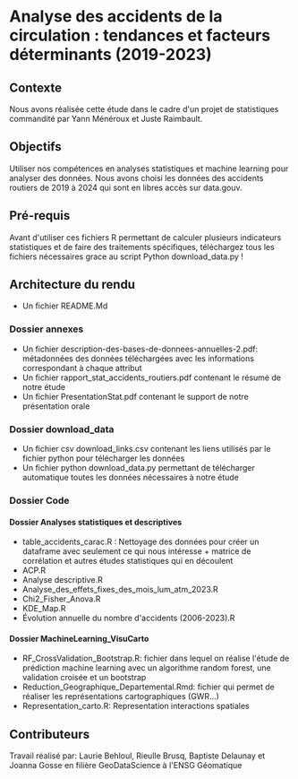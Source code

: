 # Analyse des accidents de la circulation : tendances et facteurs déterminants (2019-2023)

## Contexte
Nous avons réalisée cette étude dans le cadre d'un projet de statistiques commandité par Yann Ménéroux et Juste Raimbault.

## Objectifs
Utiliser nos compétences en analyses statistiques et machine learning pour analyser des données. Nous avons choisi les données des accidents routiers de 2019 à 2024 qui sont en libres accès sur data.gouv.

## Pré-requis
Avant d'utiliser ces fichiers R permettant de calculer plusieurs indicateurs statistiques et de faire des traitements spécifiques, téléchargez tous les fichiers nécessaires grace au script Python download_data.py !


## Architecture du rendu

- Un fichier README.Md
  
### Dossier annexes
- Un fichier description-des-bases-de-donnees-annuelles-2.pdf: métadonnées des données téléchargées avec les informations correspondant à chaque attribut
- Un fichier rapport_stat_accidents_routiers.pdf contenant le résumé de notre étude
- Un fichier PresentationStat.pdf contenant le support de notre présentation orale

### Dossier download_data
- Un fichier csv download_links.csv contenant les liens utilisés par le fichier python pour télécharger les données
- Un fichier python download_data.py permettant de télécharger automatique toutes les données nécessaires à notre étude

### Dossier Code

#### Dossier Analyses statistiques et descriptives
- table_accidents_carac.R : Nettoyage des données pour créer un dataframe avec seulement ce qui nous intéresse + matrice de corrélation et autres études statistiques qui en découlent
- ACP.R
- Analyse descriptive.R
- Analyse_des_effets_fixes_des_mois_lum_atm_2023.R
- Chi2_Fisher_Anova.R
- KDE_Map.R
- Évolution annuelle du nombre d'accidents (2006-2023).R
  
#### Dossier MachineLearning_VisuCarto
- RF_CrossValidation_Bootstrap.R: fichier dans lequel on réalise l'étude de prédiction machine learning avec un algorithme random forest, une validation croisée et un bootstrap
- Reduction_Geographique_Departemental.Rmd: fichier qui permet de réaliser les représentations cartographiques (GWR...)
- Representation_carto.R: Representation interactions spatiales


## Contributeurs
Travail réalisé par: Laurie Behloul, Rieulle Brusq, Baptiste Delaunay et Joanna Gosse en filière GeoDataScience à l'ENSG Géomatique

